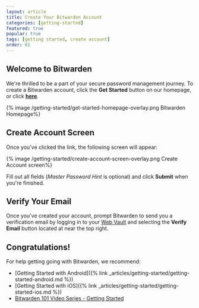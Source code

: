 ```yaml
---
layout: article
title: Create Your Bitwarden Account
categories: [getting-started]
featured: true
popular: true
tags: [getting started, create account]
order: 01
---
```

## Welcome to Bitwarden

We're thrilled to be a part of your secure password management journey. To create a Bitwarden account, click the **Get Started** button on our homepage, or click [**here**](https://vault.bitwarden.com/#/register).

{% image /getting-started/get-started-homepage-overlay.png Bitwarden Homepage%}

## Create Account Screen

Once you've clicked the link, the following screen will appear:

{% image /getting-started/create-account-screen-overlay.png Create Account screen%}

Fill out all fields (*Master Password Hint* is optional) and click **Submit** when you're finished.

## Verify Your Email

Once you've created your account, prompt Bitwarden to send you a verification email by logging in to your [Web Vault](https://vault.bitwarden.com/) and selecting the **Verify Email** button located at near the top right.

## Congratulations!

For help getting going with Bitwarden, we recommend:
- [Getting Started with Android]({% link _articles/getting-started/getting-started-android.md %})
- [Getting Started with iOS]({% link _articles/getting-started/getting-started-ios.md %})
- [Bitwarden 101 Video Series - Getting Started](https://bitwarden.com/help/article/getting-started-videos/)
